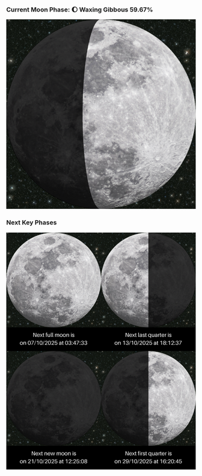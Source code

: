 ### Current Moon Phase: 🌔 Waxing Gibbous 59.67%
![Moon Phase](moonphase.png)
### Next Key Phases
![Gallery](gallery.png)